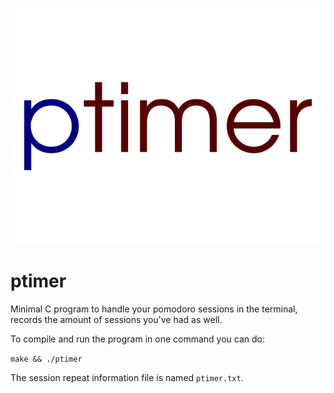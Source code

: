 ![Logo](ptimer.png)
# ptimer
Minimal C program to handle your pomodoro sessions in the terminal, records the amount of sessions you've had as well.

To compile and run the program in one command you can do:

`make && ./ptimer`

The session repeat information file is named `ptimer.txt`.
